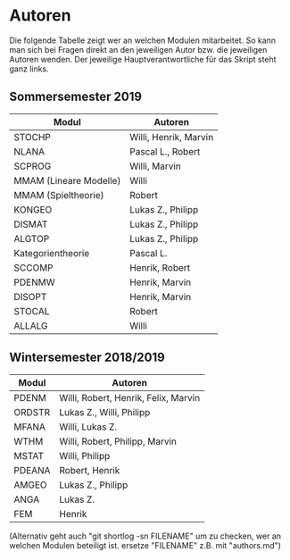 # Autoren

Die folgende Tabelle zeigt wer an welchen Modulen mitarbeitet. So kann man sich bei Fragen direkt an den jeweiligen Autor bzw. die jeweiligen Autoren wenden. 
Der jeweilige Hauptverantwortliche für das Skript steht ganz links.

## Sommersemester 2019

| Modul  | Autoren              			|
| ------ | ------               			|
| STOCHP | Willi, Henrik, Marvin   |
| NLANA  | Pascal L., Robert   |
| SCPROG | Willi, Marvin	|
| MMAM (Lineare Modelle)  | Willi	|
| MMAM (Spieltheorie) | Robert |
| KONGEO  | Lukas Z., Philipp              			|
| DISMAT | Lukas Z., Philipp         			|
| ALGTOP  | Lukas Z., Philipp	|
| Kategorientheorie    | Pascal L.		|
| SCCOMP | Henrik, Robert     |
| PDENMW | Henrik, Marvin     |
| DISOPT | Henrik, Marvin     |
| STOCAL | Robert |
| ALLALG | Willi


## Wintersemester 2018/2019

| Modul  | Autoren              			|
| ------ | ------               			|
| PDENM  | Willi, Robert, Henrik, Felix, Marvin  	|
| ORDSTR | Lukas Z., Willi, Philipp			|
| MFANA  | Willi, Lukas Z.			|
| WTHM   | Willi, Robert, Philipp, Marvin	|
| MSTAT  | Willi, Philipp                			|
| PDEANA | Robert, Henrik          			|
| AMGEO  | Lukas Z., Philipp 		|
| ANGA   | Lukas Z.   	|
| FEM    | Henrik				|

(Alternativ geht auch "git shortlog -sn FILENAME" um zu checken, wer an welchen Modulen beteiligt ist. ersetze "FILENAME" z.B. mit "authors.md")
